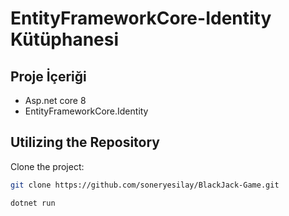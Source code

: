 # EntityFrameworkCore-Identity Kütüphanesi

## Proje İçeriği
- Asp.net core 8
- EntityFrameworkCore.Identity

  
## Utilizing the Repository

Clone the project: 


```bash
git clone https://github.com/soneryesilay/BlackJack-Game.git
```
```bash
dotnet run
```

